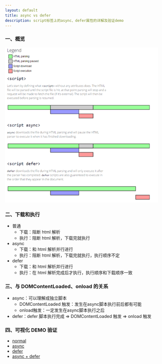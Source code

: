 ```yaml
---
layout: default
title: async vs defer
description: script标签上的async、defer属性的详解及验证demo
---
```


### 一、概览

![](async-defer.png)

### 二、下载和执行

- 普通
  - 下载：阻断 html 解析
  - 执行：阻断 html 解析，下载完就执行
- async
  - 下载：和 html 解析并行进行
  - 执行：阻断 html 解析，下载完就执行，执行顺序不定
- defer
  - 下载：和 html 解析并行进行
  - 执行：在 html 解析完成后才执行，执行顺序和下载顺序一致

### 三、与 DOMContentLoaded、onload 的关系

- async：可以理解成独立脚本
  - DOMContentLoaded 触发：发生在async脚本执行前后都有可能
  - onload触发：一定发生在async脚本执行之后
- defer：defer 脚本执行完成 => DOMContentLoaded 触发 => onload 触发

### 四、可视化 DEMO 验证
- [normal](/html/normal.html)
- [async](/html/async.html)
- [defer](/html/async.html)
- [async + defer](/html/async-and-defer.html)
